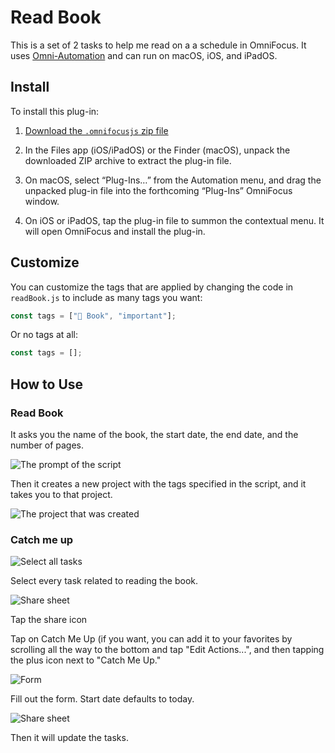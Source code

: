 # Read Book

This is a set of 2 tasks to help me read on a a schedule in OmniFocus. It uses [Omni-Automation](https://omni-automation.com) and can run on macOS, iOS, and iPadOS.

## Install

To install this plug-in:

1) [Download the `.omnifocusjs` zip file](https://github.com/agarrharr/OFScripts/raw/master/Read%20Book/ReadBook.omnifocusjs.zip)

2) In the Files app (iOS/iPadOS) or the Finder (macOS), unpack the downloaded ZIP archive to extract the plug-in file.

3) On macOS, select “Plug-Ins…” from the Automation menu, and drag the unpacked plug-in file into the forthcoming “Plug-Ins” OmniFocus window.

4) On iOS or iPadOS, tap the plug-in file to summon the contextual menu. It will open OmniFocus and install the plug-in.

## Customize

You can customize the tags that are applied by changing the code in `readBook.js` to include as many tags you want:

```js
const tags = ["📘 Book", "important"];
```

Or no tags at all:

```js
const tags = [];
```

## How to Use

### Read Book

It asks you the name of the book, the start date, the end date, and the number of pages.

![The prompt of the script](read-book.png)

Then it creates a new project with the tags specified in the script, and it takes you to that project.

![The project that was created](read-book-project.png)

### Catch me up

![Select all tasks](catch-me-up-1.jpg)

Select every task related to reading the book.

![Share sheet](catch-me-up-2.jpg)

Tap the share icon

Tap on Catch Me Up (if you want, you can add it to your favorites by scrolling all the way to the bottom and tap "Edit Actions...", and then tapping the plus icon next to "Catch Me Up."

![Form](catch-me-up-3.jpg)

Fill out the form. Start date defaults to today.

![Share sheet](catch-me-up-4.jpg)

Then it will update the tasks.
